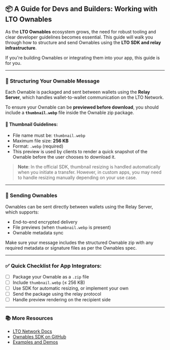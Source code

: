 ## 📦 A Guide for Devs and Builders: Working with LTO Ownables

As the **LTO Ownables** ecosystem grows, the need for robust tooling and clear developer guidelines becomes essential. This guide will walk you through how to structure and send Ownables using the **LTO SDK and relay infrastructure**.

If you're building Ownables or integrating them into your app, this guide is for you.

---

### 🔧 Structuring Your Ownable Message

Each Ownable is packaged and sent between wallets using the **Relay Server**, which handles wallet-to-wallet communication on the LTO Network.

To ensure your Ownable can be **previewed before download**, you should include a **`thumbnail.webp`** file inside the Ownable zip package.

#### 📸 Thumbnail Guidelines:

- File name must be: `thumbnail.webp`
- Maximum file size: **256 KB**
- Format: `.webp` (required)
- This preview is used by clients to render a quick snapshot of the Ownable before the user chooses to download it.

> **Note**: In the official SDK, thumbnail resizing is handled automatically when you initiate a transfer. However, in custom apps, you may need to handle resizing manually depending on your use case.

---

### 🚀 Sending Ownables

Ownables can be sent directly between wallets using the Relay Server, which supports:

- End-to-end encrypted delivery
- File previews (when `thumbnail.webp` is present)
- Ownable metadata sync

Make sure your message includes the structured Ownable zip with any required metadata or signature files as per the Ownables spec.

---

### ✅ Quick Checklist for App Integrators:

- [ ] Package your Ownable as a `.zip` file
- [ ] Include `thumbnail.webp` (≤ 256 KB)
- [ ] Use SDK for automatic resizing, or implement your own
- [ ] Send the package using the relay protocol
- [ ] Handle preview rendering on the recipient side

---

### 📚 More Resources

- [LTO Network Docs](https://docs.ltonetwork.com/)
- [Ownables SDK on GitHub](https://github.com/ltonetwork/ownables-sdk)
- [Examples and Demos](https://demo.ownables.info)
